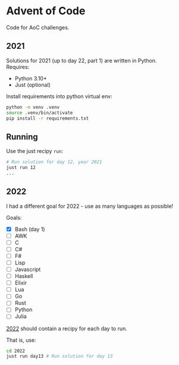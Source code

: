 # Advent of Code

Code for AoC challenges.

## 2021

Solutions for 2021 (up to day 22, part 1) are written in Python.\
Requires:

- Python 3.10+
- Just (optional)

Install requirements into python virtual env:
```sh
python -m venv .venv
source .venv/bin/activate
pip install -r requirements.txt
```
## Running

Use the just recipy `run`:
```sh
# Run solution for day 12, year 2021
just run 12
...
```

## 2022

I had a different goal for 2022 - use as many languages as possible!

Goals:
- [x] Bash (day 1)
- [ ] AWK
- [ ] C
- [ ] C#
- [ ] F#
- [ ] Lisp
- [ ] Javascript
- [ ] Haskell
- [ ] Elixir
- [ ] Lua
- [ ] Go
- [ ] Rust
- [ ] Python
- [ ] Julia

[2022](./2022) should contain a recipy for each day to run.

That is, use:
```sh
cd 2022
just run day13 # Run solution for day 13
```
